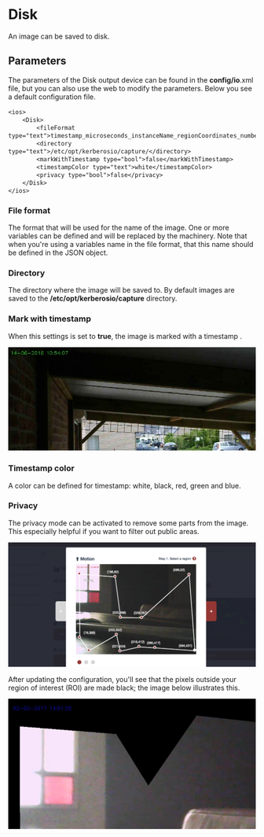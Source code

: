 # Disk

An image can be saved to disk.

## Parameters

The parameters of the Disk output device can be found in the **config/io**.xml file, but you can also use the web to modify the parameters. Below you see a default configuration file.

	<ios>
	    <Disk>        
	    	<fileFormat type="text">timestamp_microseconds_instanceName_regionCoordinates_numberOfChanges_token.jpg</fileFormat>
    		<directory type="text">/etc/opt/kerberosio/capture/</directory>
        	<markWithTimestamp type="bool">false</markWithTimestamp>
        	<timestampColor type="text">white</timestampColor>
	        <privacy type="bool">false</privacy>
    	</Disk>    
	</ios>

### File format

The format that will be used for the name of the image. One or more variables can be defined and will be replaced by the machinery. Note that when you're using a variables name in the file format, that this name should be defined in the JSON object.

### Directory

The directory where the image will be saved to. By default images are saved to the **/etc/opt/kerberosio/capture** directory.

### Mark with timestamp

When this settings is set to **true**, the image is marked with a timestamp .

![Disk timestamp](1_disk-io-timestamp.png)

### Timestamp color

A color can be defined for timestamp: white, black, red, green and blue.

### Privacy

The privacy mode can be activated to remove some parts from the image. This especially helpful if you want to filter out public areas.

![Video privacy](1_privacy-mode.png)

After updating the configuration, you'll see that the pixels outside your region of interest (ROI) are made black; the image below illustrates this.

![Video privacy](1_disk-io-privacy.png)
